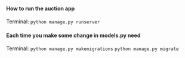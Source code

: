 #### How to run the auction app
Terminal: ```python manage.py runserver```

#### Each time you make some change in models.py need 
Terminal:
```python manage.py makemigrations``` 
```python manage.py migrate```
